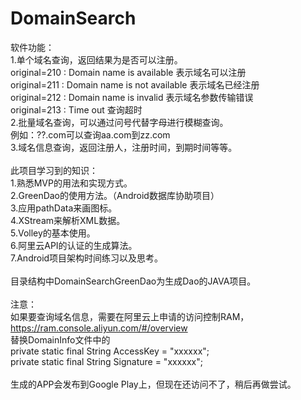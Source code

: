 # DomainSearch
软件功能：<br>
1.单个域名查询，返回结果为是否可以注册。<br>
original=210 : Domain name is available     表示域名可以注册<br>
original=211 : Domain name is not available 表示域名已经注册<br>
original=212 : Domain name is invalid   表示域名参数传输错误<br>
original=213 : Time out 查询超时<br>
2.批量域名查询，可以通过问号代替字母进行模糊查询。<br>
例如：??.com可以查询aa.com到zz.com<br>
3.域名信息查询，返回注册人，注册时间，到期时间等等。<br>
<br>
此项目学习到的知识：<br>
1.熟悉MVP的用法和实现方式。<br>
2.GreenDao的使用方法。（Android数据库协助项目）<br>
3.应用pathData来画图标。<br>
4.XStream来解析XML数据。<br>
5.Volley的基本使用。<br>
6.阿里云API的认证的生成算法。<br>
7.Android项目架构时间练习以及思考。<br>
<br>
目录结构中DomainSearchGreenDao为生成Dao的JAVA项目。<br>
<br>
注意：<br>
如果要查询域名信息，需要在阿里云上申请的访问控制RAM，<br>
https://ram.console.aliyun.com/#/overview<br>
替换DomainInfo文件中的<br>
private static final String AccessKey = "xxxxxx";<br>
private static final String Signature = "xxxxxx";<br>
<br>
生成的APP会发布到Google Play上，但现在还访问不了，稍后再做尝试。<br>